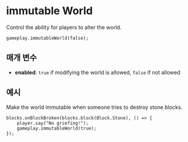 # immutable World

Control the ability for players to alter the world.

```sig
gameplay.immutableWorld(false);
```

## 매개 변수

* **enabled**: `true` if modifying the world is allowed, `false` if not allowed

## 예시

Make the world immutable when someone tries to destroy stone blocks.

```blocks
blocks.onBlockBroken(blocks.block(Block.Stone), () => {
    player.say("No griefing!");
    gameplay.immutableWorld(true);
});
```